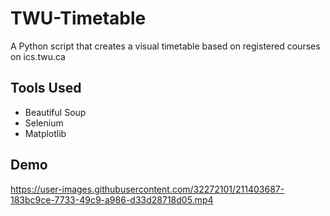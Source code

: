 # TWU-Timetable

A Python script that creates a visual timetable based on registered courses on ics.twu.ca


## Tools Used
- Beautiful Soup
- Selenium
- Matplotlib


## Demo
https://user-images.githubusercontent.com/32272101/211403687-183bc9ce-7733-49c9-a986-d33d28718d05.mp4

